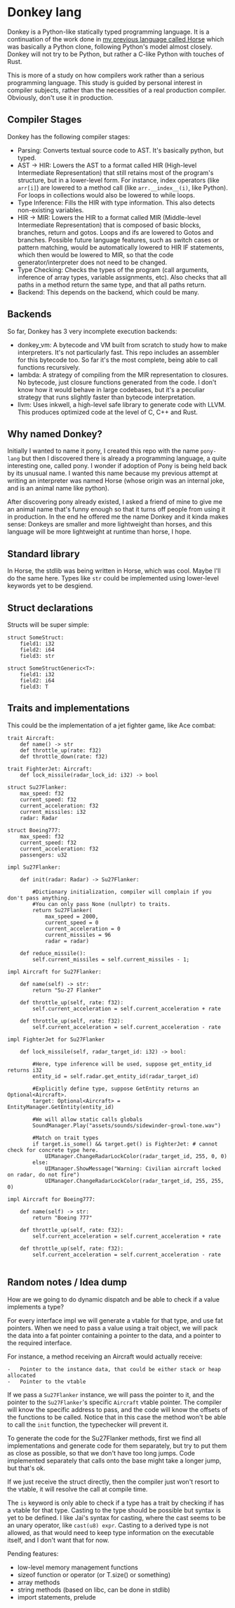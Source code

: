 Donkey lang
==========

Donkey is a Python-like statically typed programming language. It is a continuation of the work done in [my previous language called Horse](https://github.com/ricardopieper/horse) which was basically a Python clone, following Python's model almost closely. Donkey will not try to be Python, but rather a C-like Python with touches of Rust.

This is more of a study on how compilers work rather than a serious programming language. This study is guided by personal interest in compiler subjects, rather than the necessities of a real production compiler. Obviously, don't use it in production.

Compiler Stages
---------------

Donkey has the following compiler stages:

 - Parsing: Converts textual source code to AST. It's basically python, but typed.
 - AST -> HIR: Lowers the AST to a format called HIR (High-level Intermediate Representation) that still retains most of the program's structure, but in a lower-level form. For instance, index operators (like `arr[i]`) are lowered to a method call (like `arr.__index__(i)`, like Python). For loops in collections would also be lowered to while loops.
 - Type Inference: Fills the HIR with type information. This also detects non-existing variables.
 - HIR -> MIR: Lowers the HIR to a format called MIR (Middle-level Intermediate Representation) that is composed of basic blocks, branches, return and gotos. Loops and ifs are lowered to Gotos and branches. Possible future language features, such as switch cases or pattern matching, would be automatically lowered to HIR IF statements, which then would be lowered to MIR, so that the code generator/interpreter does not need to be changed.
 - Type Checking: Checks the types of the program (call arguments, inference of array types, variable assignments, etc). Also checks that all paths in a method return the same type, and that all paths return.
 - Backend: This depends on the backend, which could be many.

Backends
--------

So far, Donkey has 3 very incomplete execution backends: 

 - donkey_vm: A bytecode and VM built from scratch to study how to make interpreters. It's not particularly fast. This repo includes an assembler for this bytecode too. So far it's the most complete, being able to call functions recursively.
 - lambda: A strategy of compiling from the MIR representation to closures. No bytecode, just closure functions generated from the code. I don't know how it would behave in large codebases, but it's a peculiar strategy that runs slightly faster than bytecode interpretation.
 - llvm: Uses inkwell, a high-level safe library to generate code with LLVM. This produces optimized code at the level of C, C++ and Rust.

Why named Donkey?
-----------------

Initially I wanted to name it pony, I created this repo with the name `pony-lang` but then I discovered there is already a programming language, a quite interesting one, called pony. I wonder if adoption of Pony is being held back by its unusual name. I wanted this name because my previous attempt at writing an interpreter was named Horse (whose origin was an internal joke, and is an animal name like python). 

After discovering pony already existed, I asked a friend of mine to give me an animal name that's funny enough so that it turns off people from using it in production. In the end he offered me the name Donkey and it kinda makes sense: Donkeys are smaller and more lightweight than horses, and this language will be more lightweight at runtime than horse, I hope. 


Standard library
----------------

In Horse, the stdlib was being written in Horse, which was cool. Maybe I'll do the same here. Types like `str` could be implemented using lower-level keywords yet to be desgiend.

Struct declarations
-------------------

Structs will be super simple:

```
struct SomeStruct:
    field1: i32
    field2: i64
    field3: str

struct SomeStructGeneric<T>:
    field1: i32
    field2: i64
    field3: T

```

Traits and implementations
--------------------------

This could be the implementation of a jet fighter game, like Ace combat:


```
trait Aircraft:
    def name() -> str
    def throttle_up(rate: f32)
    def throttle_down(rate: f32)

trait FighterJet: Aircraft:
    def lock_missile(radar_lock_id: i32) -> bool

struct Su27Flanker:
    max_speed: f32
    current_speed: f32
    current_acceleration: f32
    current_missiles: i32
    radar: Radar

struct Boeing777:
    max_speed: f32
    current_speed: f32
    current_acceleration: f32
    passengers: u32

impl Su27Flanker:

    def init(radar: Radar) -> Su27Flanker:
    
        #Dictionary initialization, compiler will complain if you don't pass anything. 
        #You can only pass None (nullptr) to traits.
        return Su27Flanker(
            max_speed = 2000,
            current_speed = 0
            current_acceleration = 0
            current_missiles = 96
            radar = radar)

    def reduce_missile(): 
        self.current_missiles = self.current_missiles - 1;

impl Aircraft for Su27Flanker:

    def name(self) -> str:
        return "Su-27 Flanker" 

    def throttle_up(self, rate: f32):
        self.current_acceleration = self.current_acceleration + rate

    def throttle_up(self, rate: f32):
        self.current_acceleration = self.current_acceleration - rate

impl FighterJet for Su27Flanker

    def lock_missile(self, radar_target_id: i32) -> bool:
        
        #Here, type inference will be used, suppose get_entity_id returns i32
        entity_id = self.radar.get_entity_id(radar_target_id)

        #Explicitly define type, suppose GetEntity returns an Optional<Aircraft>.
        target: Optional<Aircraft> = EntityManager.GetEntity(entity_id)
  
        #We will allow static calls globals
        SoundManager.Play("assets/sounds/sidewinder-growl-tone.wav")
       
        #Match on trait types
        if target.is_some() && target.get() is FighterJet: # cannot check for concrete type here.
            UIManager.ChangeRadarLockColor(radar_target_id, 255, 0, 0)
        else:
            UIManager.ShowMessage("Warning: Civilian aircraft locked on radar, do not fire")
            UIManager.ChangeRadarLockColor(radar_target_id, 255, 255, 0)

impl Aircraft for Boeing777:

    def name(self) -> str:
        return "Boeing 777" 

    def throttle_up(self, rate: f32):
        self.current_acceleration = self.current_acceleration + rate

    def throttle_up(self, rate: f32):
        self.current_acceleration = self.current_acceleration - rate


```

Random notes / Idea dump
------------

How are we going to do dynamic dispatch and be able to check if a value implements a type?

For every interface impl we will generate a vtable for that type, and use fat pointers. When we need to pass a value using a trait object, we will pack the data into a fat pointer containing a pointer to the data, and a pointer to the required interface.

For instance, a method receiving an Aircraft would actually receive:

    -   Pointer to the instance data, that could be either stack or heap allocated
    -   Pointer to the vtable

If we pass a `Su27Flanker` instance, we will pass the pointer to it, and the pointer to the `Su27Flanker`'s specific `Aircraft` vtable pointer. The compiler will know the specific address to pass, and the code will know the offsets of the functions to be called. Notice that in this case the method won't be able to call the `init` function, the typechecker will prevent it.


To generate the code for the Su27Flanker methods, first we find all implementations and generate code for them separately, but try to put them as close as possible, so that we don't have too long jumps. Code implemented separately that calls onto the base might take a longer jump, but that's ok.

If we just receive the struct directly, then the compiler just won't resort to the vtable, it will resolve the call at compile time.

The `is` keyword is only able to check if a type has a trait by checking if has a vtable for 
that type. Casting to the type should be possible but syntax is yet to be defined. I like Jai's syntax for casting, where the cast seems to be an unary operator, like `cast(u8) expr`. Casting to a derived type is not allowed, as that would need to keep type information on the executable itself, and I don't want that for now.


Pending features:

 - low-level memory management functions
 - sizeof<T> function or operator (or T.size() or something)
 - array methods
 - string methods (based on libc, can be done in stdlib)
 - import statements, prelude
